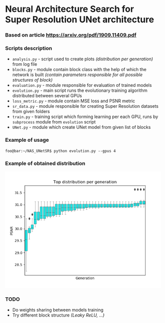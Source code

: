# Neural Architecture Search for Super Resolution UNet architecture

### Based on article https://arxiv.org/pdf/1909.11409.pdf

### Scripts description
- `analysis.py` - script used to create plots _(distribution per generation)_ from log file
- `blocks.py` - module contain block class with the help of which the network is built _(contain parameters responsible for all possible structures of block)_
- `evaluation.py` - module responsible for evaluation of trained models
- `evolution.py` - main script runs the evolutionary training algorithm distributed between several GPUs
- `loss_metric.py` - module contain MSE loss and PSNR metric 
- `sr_data.py` - module responsible for creating Super Resolution datasets from given folders
- `train.py` - training script which forming learning per each GPU, runs by `subprocess` module from `evolution` script
- `UNet.py` - module which create UNet model from given list of blocks

### Example of usage
```console
foo@bar:~/NAS_UNetSR$ python evolution.py --gpus 4
```

### Example of obtained distribution
![](img/top.png)


### TODO
- Do weights sharing between models training
- Try different block structure _(Leaky ReLU, ...)_
